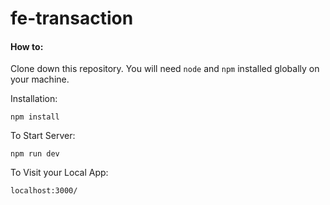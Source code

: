 # fe-transaction

#### How to:  

Clone down this repository. You will need `node` and `npm` installed globally on your machine.  

Installation:

`npm install`    

To Start Server:

`npm run dev`  

To Visit your Local App:

`localhost:3000/`  
